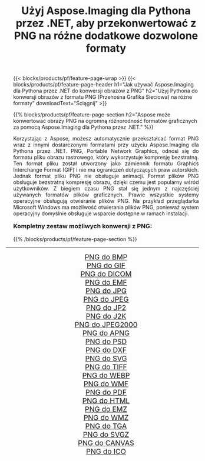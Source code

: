 ﻿---
title: Użyj Aspose.Imaging dla Pythona przez .NET, aby przekonwertować z PNG na różne dodatkowe dozwolone formaty 
weight: 3920
url: /pl/python-net/conversion/from/png/ 
lang: pl
langdirlevel: 2
locales: zh-hans,ja,it,ru,de,es,fr,nl,id,lt,pl,pt,vi,tr,ko,zh-hant,ar,hi,th,sv,cs,uk,he
description: Możesz szybko przekształcić PNG(Przenośna Grafika Sieciowa) w różne formaty za pomocą Aspose.Imaging dla Pythona przez .NET.
---

{{< blocks/products/pf/feature-page-wrap >}}
{{< blocks/products/pf/feature-page-header h1="Jak używać Aspose.Imaging dla Pythona przez .NET do konwersji obrazów z PNG" h2="Użyj Pythona do konwersji obrazów z formatu PNG (Przenośna Grafika Sieciowa) na różne formaty" downloadText="Ściągnij" >}}


{{% blocks/products/pf/feature-page-section  h2="Aspose może konwertować obrazy PNG na ogromną różnorodność formatów graficznych za pomocą Aspose.Imaging dla Pythona przez .NET." %}}
<p align=justify>Korzystając z Aspose, możesz automatycznie przekształcać format PNG wraz z innymi dostarczonymi formatami przy użyciu Aspose.Imaging dla Pythona przez .NET. PNG, Portable Network Graphics, odnosi się do formatu pliku obrazu rastrowego, który wykorzystuje kompresję bezstratną. Ten format pliku został utworzony jako zamiennik formatu Graphics Interchange Format (GIF) i nie ma ograniczeń dotyczących praw autorskich. Jednak format pliku PNG nie obsługuje animacji. Format plików PNG obsługuje bezstratną kompresję obrazu, dzięki czemu jest popularny wśród użytkowników. Z biegiem czasu PNG stał się jednym z najczęściej używanych formatów plików graficznych. Prawie wszystkie systemy operacyjne obsługują otwieranie plików PNG. Na przykład przeglądarka Microsoft Windows ma możliwość otwierania plików PNG, ponieważ system operacyjny domyślnie obsługuje wsparcie dostępne w ramach instalacji.</p>
<h3 style="margin-top:16px;">
Kompletny zestaw możliwych konwersji z PNG:
</h3>
{{% /blocks/products/pf/feature-page-section %}}
<div class="container-fluid productfamilypage bg-gray">
    <div class="convertypes bg-gray agp-content section">
        <div class="container">
		<hr style="margin-left:-20px;"/>
		<div class="row other-converters" style="gap: 10px;font-size: 19px;text-align:center;">
		    <div class='col-md-3 other-converter remove-lp remove-rp'><a href="/imaging/pl/python-net/conversion/png-to-bmp/" style="padding:15px;">PNG do BMP</a></div><div class='col-md-3 other-converter remove-lp remove-rp'><a href="/imaging/pl/python-net/conversion/png-to-gif/" style="padding:15px;">PNG do GIF</a></div><div class='col-md-3 other-converter remove-lp remove-rp'><a href="/imaging/pl/python-net/conversion/png-to-dicom/" style="padding:15px;">PNG do DICOM</a></div><div class='col-md-3 other-converter remove-lp remove-rp'><a href="/imaging/pl/python-net/conversion/png-to-emf/" style="padding:15px;">PNG do EMF</a></div><div class='col-md-3 other-converter remove-lp remove-rp'><a href="/imaging/pl/python-net/conversion/png-to-jpg/" style="padding:15px;">PNG do JPG</a></div><div class='col-md-3 other-converter remove-lp remove-rp'><a href="/imaging/pl/python-net/conversion/png-to-jpeg/" style="padding:15px;">PNG do JPEG</a></div><div class='col-md-3 other-converter remove-lp remove-rp'><a href="/imaging/pl/python-net/conversion/png-to-jp2/" style="padding:15px;">PNG do JP2</a></div><div class='col-md-3 other-converter remove-lp remove-rp'><a href="/imaging/pl/python-net/conversion/png-to-j2k/" style="padding:15px;">PNG do J2K</a></div><div class='col-md-3 other-converter remove-lp remove-rp'><a href="/imaging/pl/python-net/conversion/png-to-jpeg2000/" style="padding:15px;">PNG do JPEG2000</a></div><div class='col-md-3 other-converter remove-lp remove-rp'><a href="/imaging/pl/python-net/conversion/png-to-apng/" style="padding:15px;">PNG do APNG</a></div><div class='col-md-3 other-converter remove-lp remove-rp'><a href="/imaging/pl/python-net/conversion/png-to-psd/" style="padding:15px;">PNG do PSD</a></div><div class='col-md-3 other-converter remove-lp remove-rp'><a href="/imaging/pl/python-net/conversion/png-to-dxf/" style="padding:15px;">PNG do DXF</a></div><div class='col-md-3 other-converter remove-lp remove-rp'><a href="/imaging/pl/python-net/conversion/png-to-svg/" style="padding:15px;">PNG do SVG</a></div><div class='col-md-3 other-converter remove-lp remove-rp'><a href="/imaging/pl/python-net/conversion/png-to-tiff/" style="padding:15px;">PNG do TIFF</a></div><div class='col-md-3 other-converter remove-lp remove-rp'><a href="/imaging/pl/python-net/conversion/png-to-webp/" style="padding:15px;">PNG do WEBP</a></div><div class='col-md-3 other-converter remove-lp remove-rp'><a href="/imaging/pl/python-net/conversion/png-to-wmf/" style="padding:15px;">PNG do WMF</a></div><div class='col-md-3 other-converter remove-lp remove-rp'><a href="/imaging/pl/python-net/conversion/png-to-pdf/" style="padding:15px;">PNG do PDF</a></div><div class='col-md-3 other-converter remove-lp remove-rp'><a href="/imaging/pl/python-net/conversion/png-to-html/" style="padding:15px;">PNG do HTML</a></div><div class='col-md-3 other-converter remove-lp remove-rp'><a href="/imaging/pl/python-net/conversion/png-to-emz/" style="padding:15px;">PNG do EMZ</a></div><div class='col-md-3 other-converter remove-lp remove-rp'><a href="/imaging/pl/python-net/conversion/png-to-wmz/" style="padding:15px;">PNG do WMZ</a></div><div class='col-md-3 other-converter remove-lp remove-rp'><a href="/imaging/pl/python-net/conversion/png-to-tga/" style="padding:15px;">PNG do TGA</a></div><div class='col-md-3 other-converter remove-lp remove-rp'><a href="/imaging/pl/python-net/conversion/png-to-svgz/" style="padding:15px;">PNG do SVGZ</a></div><div class='col-md-3 other-converter remove-lp remove-rp'><a href="/imaging/pl/python-net/conversion/png-to-canvas/" style="padding:15px;">PNG do CANVAS</a></div><div class='col-md-3 other-converter remove-lp remove-rp'><a href="/imaging/pl/python-net/conversion/png-to-ico/" style="padding:15px;">PNG do ICO</a></div>
                </div>
        </div>
    </div>
</div>
<br/>

